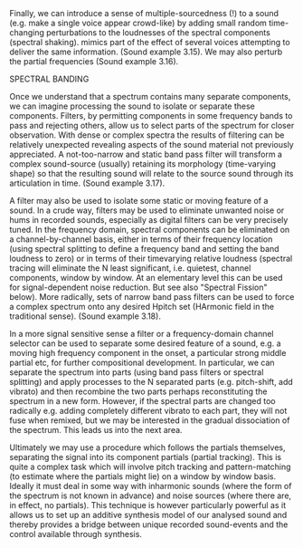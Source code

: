 <page id=39>
Finally, we can introduce a sense of multiple-sourcedness (!) to a sound (e.g. make a single voice appear crowd-like) by adding small random time-changing perturbations to the loudnesses of the spectral components (spectral shaking). mimics part of the effect of several voices attempting to deliver the same information. (Sound example 3.15). We may also perturb the partial frequencies (Sound example 3.16).

SPECTRAL BANDING

Once we understand that a spectrum contains many separate components, we can imagine processing the sound to isolate or separate these components. Filters, by permitting components in some frequency bands to pass and rejecting others, allow us to select parts of the spectrum for closer observation. With dense or complex spectra the results of filtering can be relatively unexpected revealing aspects of the sound material not previously appreciated. A not-too-narrow and static band pass filter will transform a complex sound-source (usually) retaining its morphology (time-varying shape) so that the resulting sound will relate to the source sound through its articulation in time.  (Sound example 3.17).

A filter may also be used to isolate some static or moving feature of a sound. In a crude way, filters may be used to eliminate unwanted noise or hums in recorded sounds, especially as digital filters can be very precisely tuned. In the frequency domain, spectral components can be eliminated on a channel-by-channel basis, either in terms of their frequency location (using spectral splitting to define a frequency band and setting the band loudness to zero) or in terms of their timevarying relative loudness (spectral tracing will eliminate the N least significant, i.e. quietest, channel components, window by window. At an elementary level this can be used for signal-dependent noise reduction. But see also "Spectral Fission" below). More radically, sets of narrow band pass filters can be used to force a complex spectrum onto any desired Hpitch set (HArmonic field in the traditional sense). (Sound example 3.18).

In a more signal sensitive sense a filter or a frequency-domain channel selector can be used to separate some desired feature of a sound, e.g. a moving high frequency component in the onset, a particular strong middle partial etc, for further compositional development. In particular, we can separate the spectrum into parts (using band pass filters or spectral splitting) and apply processes to the N separated parts (e.g. pitch-shift, add vibrato) and then recombine the two parts perhaps reconstituting the spectrum in a new form. However, if the spectral parts are changed too radically e.g.  adding completely different vibrato to each part, they will not fuse when remixed, but we may be interested in the gradual dissociation of the spectrum. This leads us into the next area.

Ultimately we may use a procedure which follows the partials themselves, separating the signal into its component partials (partial tracking). This is quite a complex task which will involve pitch tracking and pattern-matching (to estimate where the partials might lie) on a window by window basis. Ideally it must deal in some way with inharmonic sounds (where the form of the spectrum is not known in advance) and noise sources (where there are, in effect, no partials). This technique is however particularly powerful as it allows us to set up an additive synthesis model of our analysed sound and thereby provides a bridge between unique recorded sound-events and the control available through synthesis.
</page>
